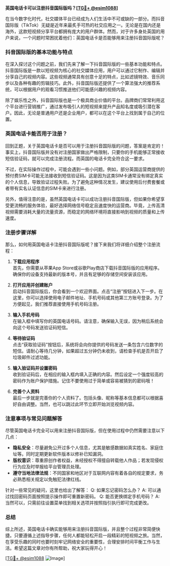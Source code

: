 **英国电话卡可以注册抖音国际版吗？[[TG💪+ @esim1088](https://t.me/s/esim1088)]**

在当今数字化时代，社交媒体平台已经成为人们生活中不可或缺的一部分。而抖音国际版（TikTok）无疑是近年来最炙手可热的社交应用之一。无论是在国内还是海外，这款短视频分享平台都拥有庞大的用户群体。然而，对于许多身处英国的用户来说，一个问题时常困扰着他们：英国电话卡是否能够用来注册抖音国际版呢？

### 抖音国际版的基本功能与特点

在深入探讨这个问题之前，我们先来了解一下抖音国际版的一些基本功能和特点。抖音国际版是一款以短视频为核心的社交媒体应用，用户可以通过它制作、编辑并分享自己的视频内容。这些视频通常具有创意十足的特点，比如滤镜特效、音乐同步以及各种有趣的剪辑技巧。此外，抖音国际版还提供了一个算法强大的推荐系统，可以根据用户的观看习惯推送他们可能感兴趣的视频内容。

除了娱乐性之外，抖音国际版也是一个极具商业价值的平台。品牌商们常常利用这个平台进行营销推广，通过发布吸引人的短视频来提升产品知名度或吸引潜在客户。因此，无论是普通用户还是企业用户，都可以在这个平台上找到属于自己的位置。

### 英国电话卡能否用于注册？

回到正题，关于英国电话卡是否可以用于注册抖音国际版的问题，答案是肯定的！事实上，抖音国际版并没有对注册国家做出严格限制，只要你的手机能够正常接收短信验证码，就可以完成注册流程。而英国的电话卡完全符合这一要求。

不过，在实际操作过程中，可能会遇到一些小问题。例如，部分英国运营商提供的预付费SIM卡可能无法接收到短信验证码。这是因为这类SIM卡通常没有绑定真实的个人信息，导致验证过程失败。为了避免这种情况发生，建议使用后付费套餐或者带有实名认证信息的SIM卡来进行注册。

另外，值得注意的是，虽然英国电话卡可以成功注册抖音国际版，但如果你希望享受更流畅的服务体验，最好选择网络信号稳定且速度快的运营商。毕竟，上传高清视频需要消耗大量的流量资源，而稳定的网络环境将直接影响到视频的质量和上传速度。

### 注册步骤详解

那么，如何用英国电话卡注册抖音国际版呢？接下来我们将详细介绍整个注册流程：

1. **下载应用程序**  
   首先，你需要从苹果App Store或谷歌Play商店下载抖音国际版的应用程序。确保你的设备支持最新的版本号，并且有足够的存储空间安装该应用。

2. **打开应用并创建账户**  
   启动抖音国际版后，你会看到一个欢迎界面。点击“注册”按钮进入下一步。在这里，你可以选择使用电子邮件地址、手机号码或其他第三方账号登录。为了方便起见，我们推荐直接使用手机号码注册。

3. **输入手机号码**  
   在输入框中填写你的英国电话号码。请注意，确保输入无误，因为稍后系统会向这个号码发送验证码短信。

4. **等待验证码**  
   点击“获取验证码”按钮后，系统将会向你提供的号码发送一条包含六位数字的短信。请耐心等待几分钟，如果超过五分钟仍未收到，请检查手机是否开启了垃圾邮件过滤功能。

5. **输入验证码并设置密码**  
   收到验证码后，在相应的输入框内填入正确的内容。然后设定一个强度较高的密码作为账户保护措施。记住不要使用过于简单或容易被猜到的密码哦！

6. **完善个人资料**  
   最后一步就是完善你的个人资料了。包括头像、昵称等基本信息都可以根据喜好自由调整。当然，也可以跳过此环节立即开始浏览视频内容。

### 注意事项与常见问题解答

尽管英国电话卡完全可以用来注册抖音国际版，但在使用过程中仍然需要注意以下几点：

- **隐私安全**：尽量避免公开过多个人信息，尤其是敏感数据如真实姓名、家庭住址等。同时定期更新软件版本以修补已知漏洞。
- **版权意识**：尊重原创作者权益，未经授权不得擅自转载他人作品；若发现侵权行为应及时举报给平台管理员处理。
- **遵守当地法律法规**：不同国家和地区对于互联网内容有着各自的规定要求，务必熟悉相关规定以免触犯法律红线。

针对一些常见的疑问，这里也给出了解答：
Q: 如果忘记密码怎么办？
A: 可以通过找回密码页面按照提示操作即可重置新密码。
Q: 能否更换绑定手机号码？
A: 当然可以，只需前往设置菜单找到相关选项并按照指引执行即可完成更改。

### 总结

综上所述，英国电话卡确实能够用来注册抖音国际版，并且整个过程非常简便快捷。只要遵循上述指导步骤，任何人都能轻松开启一段精彩的短视频之旅。当然，在享受乐趣的同时也要时刻牢记网络安全的重要性，合理安排时间平衡工作与生活。希望这篇文章对你有所帮助，祝大家玩得开心！

[[TG💪+ @esim1088](https://t.me/s/esim1088) ![Image](https://i.postimg.cc/4NQfJmqS/Snipaste-2025-05-13-00-14-12.png)]